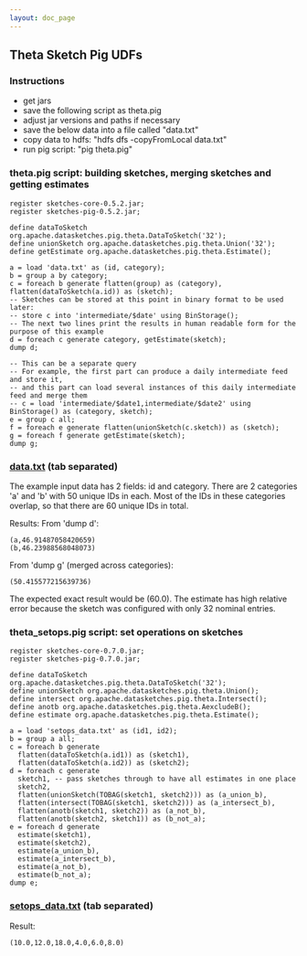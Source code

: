 ```yaml
---
layout: doc_page
---
```

<!--
    Licensed to the Apache Software Foundation (ASF) under one
    or more contributor license agreements.  See the NOTICE file
    distributed with this work for additional information
    regarding copyright ownership.  The ASF licenses this file
    to you under the Apache License, Version 2.0 (the
    "License"); you may not use this file except in compliance
    with the License.  You may obtain a copy of the License at

      http://www.apache.org/licenses/LICENSE-2.0

    Unless required by applicable law or agreed to in writing,
    software distributed under the License is distributed on an
    "AS IS" BASIS, WITHOUT WARRANTIES OR CONDITIONS OF ANY
    KIND, either express or implied.  See the License for the
    specific language governing permissions and limitations
    under the License.
-->
## Theta Sketch Pig UDFs

### Instructions

* get jars
* save the following script as theta.pig
* adjust jar versions and paths if necessary
* save the below data into a file called "data.txt"
* copy data to hdfs: "hdfs dfs -copyFromLocal data.txt"
* run pig script: "pig theta.pig"

### theta.pig script: building sketches, merging sketches and getting estimates

    register sketches-core-0.5.2.jar;
    register sketches-pig-0.5.2.jar;

    define dataToSketch org.apache.datasketches.pig.theta.DataToSketch('32');
    define unionSketch org.apache.datasketches.pig.theta.Union('32');
    define getEstimate org.apache.datasketches.pig.theta.Estimate();

    a = load 'data.txt' as (id, category);
    b = group a by category;
    c = foreach b generate flatten(group) as (category), flatten(dataToSketch(a.id)) as (sketch);
    -- Sketches can be stored at this point in binary format to be used later:
    -- store c into 'intermediate/$date' using BinStorage();
    -- The next two lines print the results in human readable form for the purpose of this example
    d = foreach c generate category, getEstimate(sketch);
    dump d;

    -- This can be a separate query
    -- For example, the first part can produce a daily intermediate feed and store it,
    -- and this part can load several instances of this daily intermediate feed and merge them
    -- c = load 'intermediate/$date1,intermediate/$date2' using BinStorage() as (category, sketch);
    e = group c all;
    f = foreach e generate flatten(unionSketch(c.sketch)) as (sketch);
    g = foreach f generate getEstimate(sketch);
    dump g;

### [data.txt]({{site.docs_dir}}/Theta/data.txt) (tab separated)

The example input data has 2 fields: id and category.
There are 2 categories 'a' and 'b' with 50 unique IDs in each.
Most of the IDs in these categories overlap, so that there are 60 unique IDs in total.

Results:
From 'dump d':

    (a,46.91487058420659)
    (b,46.23988568048073)

From 'dump g' (merged across categories):

    (50.415577215639736)

The expected exact result would be (60.0). The estimate has high relative error because the sketch was configured with only 32 nominal entries.

### theta_setops.pig script: set operations on sketches

    register sketches-core-0.7.0.jar;
    register sketches-pig-0.7.0.jar;

    define dataToSketch org.apache.datasketches.pig.theta.DataToSketch('32');
    define unionSketch org.apache.datasketches.pig.theta.Union();
    define intersect org.apache.datasketches.pig.theta.Intersect();
    define anotb org.apache.datasketches.pig.theta.AexcludeB();
    define estimate org.apache.datasketches.pig.theta.Estimate();

    a = load 'setops_data.txt' as (id1, id2);
    b = group a all;
    c = foreach b generate
      flatten(dataToSketch(a.id1)) as (sketch1),
      flatten(dataToSketch(a.id2)) as (sketch2);
    d = foreach c generate
      sketch1, -- pass sketches through to have all estimates in one place 
      sketch2,
      flatten(unionSketch(TOBAG(sketch1, sketch2))) as (a_union_b),
      flatten(intersect(TOBAG(sketch1, sketch2))) as (a_intersect_b),
      flatten(anotb(sketch1, sketch2)) as (a_not_b),
      flatten(anotb(sketch2, sketch1)) as (b_not_a);
    e = foreach d generate
      estimate(sketch1),
      estimate(sketch2),
      estimate(a_union_b),
      estimate(a_intersect_b),
      estimate(a_not_b),
      estimate(b_not_a);
    dump e;

### [setops_data.txt]({{site.docs_dir}}/Theta/setops_data.txt) (tab separated)

Result:

    (10.0,12.0,18.0,4.0,6.0,8.0)
